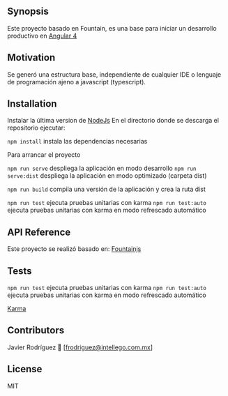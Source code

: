 ## Synopsis

Este proyecto basado en Fountain, es una base para iniciar un desarrollo productivo en
[Angular 4](https://angular.io/) 

## Motivation

Se generó una estructura base, independiente de cualquier IDE o lenguaje de programación ajeno a javascript (typescript).

## Installation

Instalar la última version de [NodeJs](https://nodejs.org/es/)
En el directorio donde se descarga el repositorio ejecutar:

`npm install` instala las dependencias necesarias

Para arrancar el proyecto

`npm run serve` despliega la aplicación en modo desarrollo
`npm run serve:dist` despliega la aplicación en modo optimizado (carpeta dist)

`npm run build` compila una versión de la aplicación y crea la ruta dist

`npm run test` ejecuta pruebas unitarias con karma
`npm run test:auto` ejecuta pruebas unitarias con karma en modo refrescado automático

## API Reference

Este proyecto se realizó basado en: [Fountainjs](http://fountainjs.io/)

## Tests

`npm run test` ejecuta pruebas unitarias con karma
`npm run test:auto` ejecuta pruebas unitarias con karma en modo refrescado automático

[Karma](https://karma-runner.github.io/1.0/index.html)

## Contributors

Javier Rodríguez 
[frodriguez@intellego.com.mx]

## License

MIT